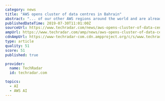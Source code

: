 ```yaml
---
category: news
title: "AWS opens cluster of data centres in Bahrain"
abstract: "... of our other AWS regions around the world and are already seeing strong demand in the Middle East for AWS technologies like artificial intelligence and machine learning, data analytics, IoT, and much more. We are excited to see how our cloud ..."
publishedDateTime: 2019-07-30T11:01:00Z
sourceUrl: https://www.techradar.com/news/aws-opens-cluster-of-data-centres-in-bahrain
ampUrl: https://www.techradar.com/amp/news/aws-opens-cluster-of-data-centres-in-bahrain
cdnAmpUrl: https://www-techradar-com.cdn.ampproject.org/c/s/www.techradar.com/amp/news/aws-opens-cluster-of-data-centres-in-bahrain
type: article
quality: 51
score: 51
published: true

provider:
  name: TechRadar
  id: techradar.com

topics:
  - AI
  - AWS AI
---
```

